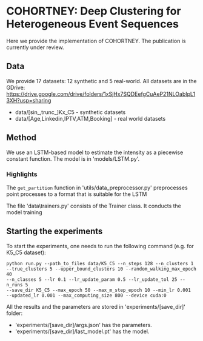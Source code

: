 # COHORTNEY: Deep Clustering for Heterogeneous Event Sequences
Here we provide the implementation of COHORTNEY.
The publication is currently under review.

## Data
We provide 17 datasets: 12 synthetic and 5 real-world. All datasets are
in the GDrive: https://drive.google.com/drive/folders/1xSjHx7SQDEefgCuAeP21NLOabIpL13XH?usp=sharing
- data/[sin_,trunc_]Kx_C5 - synthetic datasets
- data/[Age,Linkedin,IPTV,ATM,Booking] - real world datasets

##  Method
We use an LSTM-based model to estimate the intensity as
a piecewise constant function. The model is in 'models/LSTM.py'.

### Highlights

The ```get_partition``` function in 'utils/data_preprocessor.py' preprocesses
point processes to a format that is suitable for the LSTM

The file 'data\trainers.py' consists of the Trainer class. It conducts the model training

## Starting the experiments
To start the experiments, one needs to run the following command (e.g. for K5_C5
dataset):

```
python run.py --path_to_files data/K5_C5 --n_steps 128 --n_clusters 1
--true_clusters 5 --upper_bound_clusters 10 --random_walking_max_epoch 40
--n_classes 5 --lr 0.1 --lr_update_param 0.5 --lr_update_tol 25 --n_runs 5
--save_dir K5_C5 --max_epoch 50 --max_m_step_epoch 10 --min_lr 0.001
--updated_lr 0.001 --max_computing_size 800 --device cuda:0
```

All the results and the parameters are stored in 'experiments/[save_dir]' folder:
- 'experiments/[save_dir]/args.json' has the parameters.
- 'experiments/[save_dir]/last_model.pt' has the model.
